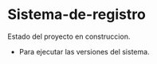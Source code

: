 # Sistema-de-registro

Estado del proyecto en construccion.
- Para ejecutar las versiones del sistema.
